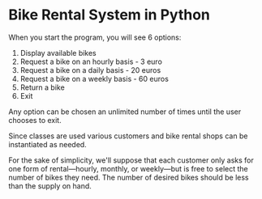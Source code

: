 # Bike Rental System in Python

When you start the program, you will see 6 options:

1. Display available bikes
2. Request a bike on an hourly basis - 3 euro
3. Request a bike on a daily basis - 20 euros
4. Request a bike on a weekly basis - 60 euros
5. Return a bike
6. Exit

Any option can be chosen an unlimited number of times until the user chooses to exit.

Since classes are used various customers and bike rental shops can be instantiated as needed.

For the sake of simplicity, we'll suppose that each customer only asks for one form of rental—hourly, monthly, or weekly—but is free to select the number of bikes they need. The number of desired bikes should be less than the supply on hand.
